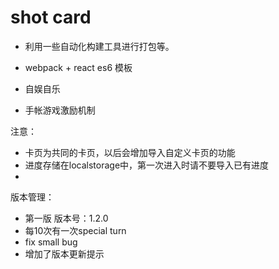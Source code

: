 # shot card

- 利用一些自动化构建工具进行打包等。
- webpack + react es6 模板


- 自娱自乐
- 手帐游戏激励机制

注意：
- 卡页为共同的卡页，以后会增加导入自定义卡页的功能
- 进度存储在localstorage中，第一次进入时请不要导入已有进度
- 


版本管理：
- 第一版 版本号：1.2.0
 - 每10次有一次special turn
 - fix small bug
 - 增加了版本更新提示